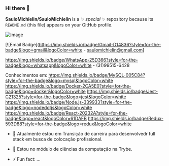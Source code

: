 ### Hi there 👋

**SauloMichielin/SauloMichielin** is a ✨ _special_ ✨ repository because its `README.md` (this file) appears on your GitHub profile.

![image]({https://img.shields.io/badge/Gmail-D14836?style=for-the-badge&logo=gmail&logoColor=white})

[![Email Badge](https://img.shields.io/badge/Gmail-D14836?style=for-the-badge&logo=gmail&logoColor=white - saulomichielin@gmail.com]

https://img.shields.io/badge/WhatsApp-25D366?style=for-the-badge&logo=whatsapp&logoColor=white - (31)99515-6428

Conhecimentos em:
https://img.shields.io/badge/MySQL-005C84?style=for-the-badge&logo=mysql&logoColor=white
https://img.shields.io/badge/Docker-2CA5E0?style=for-the-badge&logo=docker&logoColor=white
https://img.shields.io/badge/Jest-C21325?style=for-the-badge&logo=jest&logoColor=white
https://img.shields.io/badge/Node.js-339933?style=for-the-badge&logo=nodedotjs&logoColor=white
https://img.shields.io/badge/React-20232A?style=for-the-badge&logo=react&logoColor=61DAFB
https://img.shields.io/badge/Redux-593D88?style=for-the-badge&logo=redux&logoColor=white


- 🔭 Atualmente estou em Transição de carreira para desenvolvedr full stack em busca de colocação profissional.

- 🌱 Estou no módulo de ciências da computação na Trybe.
- ⚡ Fun fact: ...
